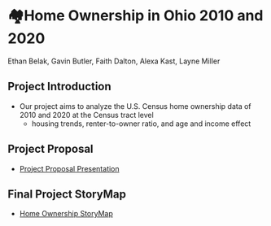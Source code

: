 # 🏘️Home Ownership in Ohio 2010 and 2020

Ethan Belak, Gavin Butler, Faith Dalton, Alexa Kast, Layne Miller

## Project Introduction
- Our project aims to analyze the U.S. Census home ownership data of 2010 and 2020 at the Census tract level
  - housing trends, renter-to-owner ratio, and age and income effect

## Project Proposal
- [Project Proposal Presentation](https://docs.google.com/presentation/d/1uJ9hqHD612bhaDIPcPO1kKyDgwzjOcfPcvZl1YjjjrQ/edit?usp=sharing)

## Final Project StoryMap
- [Home Ownership StoryMap](https://storymaps.arcgis.com/stories/09f2db7b25db4c22adb9658aea1d3e67)
